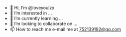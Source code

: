 - 👋 Hi, I’m @loveyoulzx
- 👀 I’m interested in ...
- 🌱 I’m currently learning ...
- 💞️ I’m looking to collaborate on ...
- 📫 How to reach me e-mail me at 752139192@qq.com

<!---
loveyoulzx/loveyoulzx is a ✨ special ✨ repository because its `README.md` (this file) appears on your GitHub profile.
You can click the Preview link to take a look at your changes.
--->
